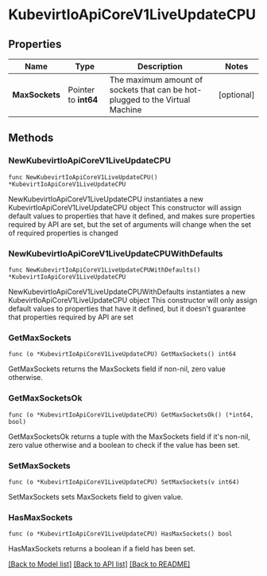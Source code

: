 # KubevirtIoApiCoreV1LiveUpdateCPU

## Properties

Name | Type | Description | Notes
------------ | ------------- | ------------- | -------------
**MaxSockets** | Pointer to **int64** | The maximum amount of sockets that can be hot-plugged to the Virtual Machine | [optional] 

## Methods

### NewKubevirtIoApiCoreV1LiveUpdateCPU

`func NewKubevirtIoApiCoreV1LiveUpdateCPU() *KubevirtIoApiCoreV1LiveUpdateCPU`

NewKubevirtIoApiCoreV1LiveUpdateCPU instantiates a new KubevirtIoApiCoreV1LiveUpdateCPU object
This constructor will assign default values to properties that have it defined,
and makes sure properties required by API are set, but the set of arguments
will change when the set of required properties is changed

### NewKubevirtIoApiCoreV1LiveUpdateCPUWithDefaults

`func NewKubevirtIoApiCoreV1LiveUpdateCPUWithDefaults() *KubevirtIoApiCoreV1LiveUpdateCPU`

NewKubevirtIoApiCoreV1LiveUpdateCPUWithDefaults instantiates a new KubevirtIoApiCoreV1LiveUpdateCPU object
This constructor will only assign default values to properties that have it defined,
but it doesn't guarantee that properties required by API are set

### GetMaxSockets

`func (o *KubevirtIoApiCoreV1LiveUpdateCPU) GetMaxSockets() int64`

GetMaxSockets returns the MaxSockets field if non-nil, zero value otherwise.

### GetMaxSocketsOk

`func (o *KubevirtIoApiCoreV1LiveUpdateCPU) GetMaxSocketsOk() (*int64, bool)`

GetMaxSocketsOk returns a tuple with the MaxSockets field if it's non-nil, zero value otherwise
and a boolean to check if the value has been set.

### SetMaxSockets

`func (o *KubevirtIoApiCoreV1LiveUpdateCPU) SetMaxSockets(v int64)`

SetMaxSockets sets MaxSockets field to given value.

### HasMaxSockets

`func (o *KubevirtIoApiCoreV1LiveUpdateCPU) HasMaxSockets() bool`

HasMaxSockets returns a boolean if a field has been set.


[[Back to Model list]](../README.md#documentation-for-models) [[Back to API list]](../README.md#documentation-for-api-endpoints) [[Back to README]](../README.md)


